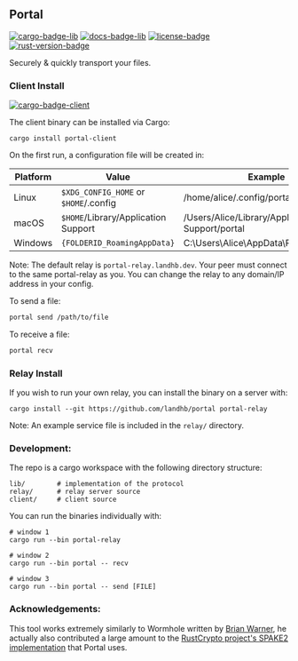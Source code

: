 
## Portal  
[![cargo-badge-lib][]][cargo-lib] [![docs-badge-lib][]][docs-lib] [![license-badge][]][license] [![rust-version-badge][]][rust-version]  

Securely & quickly transport your files.


### Client Install 
[![cargo-badge-client][]][cargo-client] 

The client binary can be installed via Cargo:

```
cargo install portal-client
```

On the first run, a configuration file will be created in:

|Platform | Value                                 | Example                                  |
| ------- | ------------------------------------- | ---------------------------------------- |
| Linux   | `$XDG_CONFIG_HOME` or `$HOME`/.config | /home/alice/.config/portal                     |
| macOS   | `$HOME`/Library/Application Support   | /Users/Alice/Library/Application Support/portal |
| Windows | `{FOLDERID_RoamingAppData}`           | C:\Users\Alice\AppData\Roaming\portal           |


Note: The default relay is `portal-relay.landhb.dev`. Your peer must connect to the same portal-relay as you. You can change the relay to any domain/IP address in your config.


To send a file: 

```bash
portal send /path/to/file
```

To receive a file:

```bash
portal recv
```


### Relay Install

If you wish to run your own relay, you can install the binary on a server with:

```
cargo install --git https://github.com/landhb/portal portal-relay
```

Note: An example service file is included in the `relay/` directory.

### Development:

The repo is a cargo workspace with the following directory structure:

```
lib/        # implementation of the protocol
relay/      # relay server source
client/     # client source
```

You can run the binaries individually with:

```
# window 1
cargo run --bin portal-relay

# window 2
cargo run --bin portal -- recv

# window 3
cargo run --bin portal -- send [FILE]
```

### Acknowledgements:

This tool works extremely similarly to Wormhole written by [Brian Warner](https://github.com/warner), he actually also contributed a large amount to the [RustCrypto project's SPAKE2 implementation](https://github.com/RustCrypto/PAKEs/tree/master/spake2) that Portal uses. 


[//]: # (badges)
[license-badge]: https://img.shields.io/badge/license-MIT/Apache--2.0-lightgray.svg?style=flat-square
[license]: #license
[rust-version-badge]: https://img.shields.io/badge/rust-latest%20stable-blue.svg?style=flat-square
[rust-version]: #rust-version-policy

[cargo-badge-client]: https://img.shields.io/crates/v/portal-client.svg?style=flat-square&label=portal-client
[cargo-client]: https://crates.io/crates/portal-client
[cargo-badge-lib]: https://img.shields.io/crates/v/portal-lib.svg?style=flat-square&label=portal-lib
[cargo-lib]: https://crates.io/crates/portal-lib

[docs-badge-client]: https://docs.rs/portal-client/badge.svg?style=flat-square
[docs-client]: https://docs.rs/portal-client
[docs-badge-lib]: https://docs.rs/portal-lib/badge.svg?style=flat-square
[docs-lib]: https://docs.rs/portal-lib
